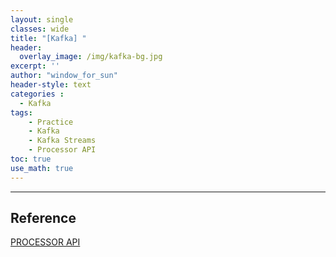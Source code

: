 ```yaml
--- 
layout: single
classes: wide
title: "[Kafka] "
header:
  overlay_image: /img/kafka-bg.jpg
excerpt: ''
author: "window_for_sun"
header-style: text
categories :
  - Kafka
tags:
    - Practice
    - Kafka
    - Kafka Streams
    - Processor API
toc: true
use_math: true
---  
```




---  
## Reference
[PROCESSOR API](https://kafka.apache.org/21/documentation/streams/developer-guide/processor-api.html)  
